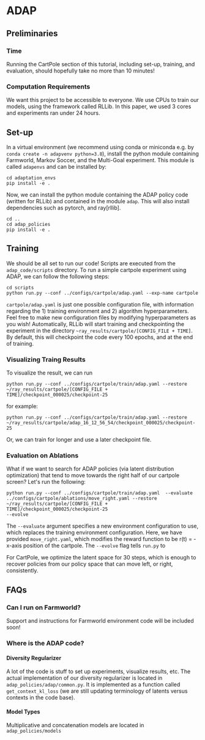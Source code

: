 # ADAP

## Preliminaries

### Time
Running the CartPole section of this tutorial, including set-up, training, and evaluation, should hopefully take no more than 10 minutes!

### Computation Requirements
We want this project to be accessible to everyone. We use CPUs to train our models, using the framework called RLLib. In this paper, we used 3 cores and experiments ran under 24 hours.

## Set-up
In a virtual environment (we recommend using conda or miniconda e.g. by ```conda create -n adapvenv python=3.8```), install the python module containing Farmworld, Markov Soccer, and the Multi-Goal experiment. This module is called ```adapenvs``` and can be installed by:
```
cd adaptation_envs
pip install -e .
```
Now, we can install the python module containing the ADAP policy code (written for RLLib) and contained in the module ```adap```. This will also install dependencies such as pytorch, and ray[rllib].
```
cd ..
cd adap_policies
pip install -e .
```

## Training
We should be all set to run our code! Scripts are executed from the ```adap_code/scripts``` directory. To run a simple cartpole experiment using ADAP, we can follow the following steps:
```
cd scripts
python run.py --conf ../configs/cartpole/adap.yaml --exp-name cartpole
```
```cartpole/adap.yaml``` is just one possible configuration file, with information regarding the 1) training environment and 2) algorithm hyperparameters. Feel free to make new configuration files by modifying hyperparameters as you wish! Automatically, RLLib will start training and checkpointing the experiment in the directory ```~ray_results/cartpole/[CONFIG_FILE + TIME]```. By default, this will checkpoint the code every 100 epochs, and at the end of training.

### Visualizing Traing Results

To visualize the result, we can run 
```
python run.py --conf ../configs/cartpole/train/adap.yaml --restore ~/ray_results/cartpole/[CONFIG_FILE + TIME]/checkpoint_000025/checkpoint-25
```
for example:
```
python run.py --conf ../configs/cartpole/train/adap.yaml --restore ~/ray_results/cartpole/adap_16_12_56_54/checkpoint_000025/checkpoint-25
```
Or, we can train for longer and use a later checkpoint file.

### Evaluation on Ablations
What if we want to search for ADAP policies (via latent distribution optimization) that tend to move towards the right half of our cartpole screen? Let's run the following:
```
python run.py --conf ../configs/cartpole/train/adap.yaml  --evaluate ../configs/cartpole/ablations/move_right.yaml --restore ~/ray_results/cartpole/[CONFIG_FILE + TIME]/checkpoint_000025/checkpoint-25
--evolve
```
The ```--evaluate``` argument specifies a new environment configuration to use, which replaces the training environment configuration. Here, we have provided ```move_right.yaml```, which modifies the reward function to be r(t) = -x-axis position of the cartpole. The ```--evolve``` flag tells ```run.py``` to 

For CartPole, we optimize the latent space for 30 steps, which is enough to recover policies from our policy space that can move left, or right, consistently. 

## FAQs

### Can I run on Farmworld?
Support and instructions for Farmworld environment code will be included soon!

### Where is the ADAP code?
#### Diversity Regularizer

A lot of the code is stuff to set up experiments, visualize results, etc. The actual implementation of our diversity regularizer is located in ```adap_policies/adap/common.py```. It is implemented as a function called ```get_context_kl_loss``` (we are still updating terminology of latents versus contexts in the code base).

#### Model Types
Multiplicative and concatenation models are located in ```adap_policies/models```

